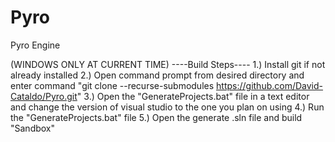 # Pyro
Pyro Engine

(WINDOWS ONLY AT CURRENT TIME)
----Build Steps----
1.) Install git if not already installed
2.) Open command prompt from desired directory and enter command "git clone --recurse-submodules https://github.com/David-Cataldo/Pyro.git"
3.) Open the "GenerateProjects.bat" file in a text editor and change the version of visual studio to the one you plan on using
4.) Run the "GenerateProjects.bat" file 
5.) Open the generate .sln file and build "Sandbox"


